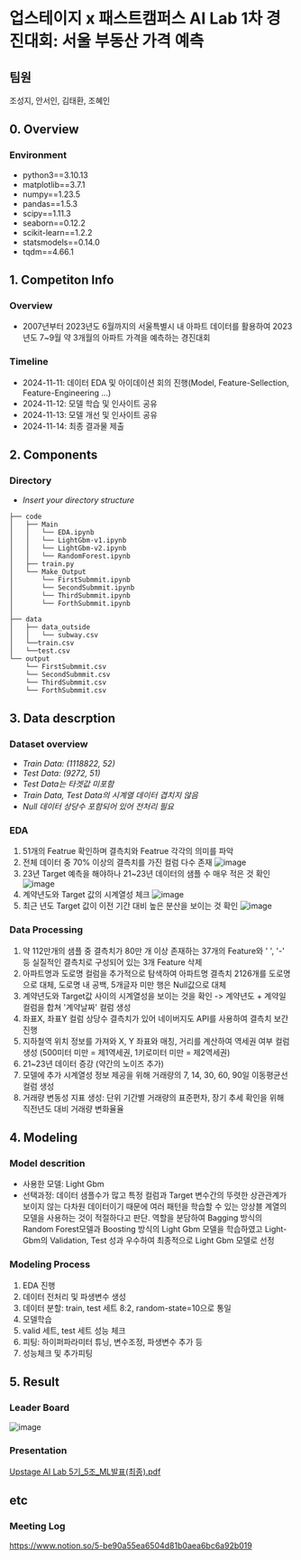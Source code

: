 # 업스테이지 x 패스트캠퍼스 AI Lab 1차 경진대회: 서울 부동산 가격 예측
## 팀원
조성지, 안서인, 김태환, 조혜인

## 0. Overview

### Environment
- python3==3.10.13
- matplotlib==3.7.1
- numpy==1.23.5
- pandas==1.5.3
- scipy==1.11.3
- seaborn==0.12.2
- scikit-learn==1.2.2
- statsmodels==0.14.0
- tqdm==4.66.1

## 1. Competiton Info

### Overview

- 2007년부터 2023년도 6월까지의 서울특별시 내 아파트 데이터를 활용하여 2023년도 7~9월 약 3개월의 아파트 가격을 예측하는 경진대회
### Timeline
- 2024-11-11: 데이터 EDA 및 아이데이션 회의 진행(Model, Feature-Sellection, Feature-Engineering ...)
- 2024-11-12: 모델 학습 및 인사이트 공유
- 2024-11-13: 모델 개선 및 인사이트 공유
- 2024-11-14: 최종 결과물 제출

## 2. Components

### Directory

- _Insert your directory structure_

```
├── code
│   ├── Main
│   │   └── EDA.ipynb
│   │   └── LightGbm-v1.ipynb
│   │   └── LightGbm-v2.ipynb
│   │   └── RandomForest.ipynb
│   ├── train.py
│   └── Make_Output
│       └── FirstSubmmit.ipynb
│       └── SecondSubmmit.ipynb
│       └── ThirdSubmmit.ipynb
│       └── ForthSubmmit.ipynb
│
├── data
│   ├── data_outside
│   │   └── subway.csv
│   └──train.csv
│   └──test.csv
└── output
    └── FirstSubmmit.csv
    └── SecondSubmmit.csv
    └── ThirdSubmmit.csv
    └── ForthSubmmit.csv
```

## 3. Data descrption
### Dataset overview
- _Train Data: (1118822, 52)_
- _Test Data: (9272, 51)_
- _Test Data는 타겟값 미포함_
- _Train Data, Test Data의 시계열 데이터 겹치지 않음_
- _Null 데이터 상당수 포함되어 있어 전처리 필요_

### EDA
1. 51개의 Featrue 확인하며 결측치와 Featrue 각각의 의미를 파악
2. 전체 데이터 중 70% 이상의 결측치를 가진 컬럼 다수 존재
   ![image](https://github.com/user-attachments/assets/c1d82804-b401-40d5-aea3-4ed824a79276)
3. 23년 Target 예측을 해야하나 21~23년 데이터의 샘플 수 매우 적은 것 확인
   ![image](https://github.com/user-attachments/assets/e5c969c3-7e26-47f3-9ff0-07a333ce1b2c)
4. 계약년도와 Target 값의 시계열성 체크
   ![image](https://github.com/user-attachments/assets/cef5a739-c077-4793-b510-a77ed7b0e492)
5. 최근 년도 Target 값이 이전 기간 대비 높은 분산을 보이는 것 확인
   ![image](https://github.com/user-attachments/assets/ba35ebf6-0631-448f-aae5-7fa446e81220)



### Data Processing
1. 약 112만개의 샘플 중 결측치가 80만 개 이상 존재하는 37개의 Feature와 ' ', '-' 등 실질적인 결측치로 구성되어 있는 3개 Feature 삭제
2. 아파트명과 도로명 컬럼을 추가적으로 탐색하여 아파트명 결측치 2126개를 도로명으로 대체, 도로명 내 공백, 5개글자 미만 행은 Null값으로 대체
3. 계약년도와 Target값 사이의 시계열성을 보이는 것을 확인 -> 계약년도 + 계약일 컬럼을 합쳐 '계약날짜' 컬럼 생성
4. 좌표X, 좌표Y 컬럼 상당수 결측치가 있어 네이버지도 API를 사용하여 결측치 보간 진행
5. 지하철역 위치 정보를 가져와 X, Y 좌표와 매칭, 거리를 계산하여 역세권 여부 컬럼 생성 (500미터 미만 = 제1역세권, 1키로미터 미만 = 제2역세권)
6. 21~23년 데이터 증강 (약간의 노이즈 추가) 
7. 모델에 추가 시계열성 정보 제공을 위해 거래량의 7, 14, 30, 60, 90일 이동평균선 컬럼 생성
8. 거래량 변동성 지표 생성: 단위 기간별 거래량의 표준편차, 장기 추세 확인을 위해 직전년도 대비 거래량 변화율율

## 4. Modeling
### Model descrition

- 사용한 모델: Light Gbm
- 선택과정: 데이터 샘플수가 많고 특정 컬럼과 Target 변수간의 뚜렷한 상관관계가 보이지 않는 다차원 데이터이기 때문에 여러 패턴을 학습할 수 있는 앙상블 계열의 모델을 사용하는 것이 적절하다고 판단. 역할을 분담하여 Bagging 방식의 Random Forest모델과 Boosting 방식의 Light Gbm 모델을 학습하였고 Light-Gbm의 Validation, Test 성과 우수하여 최종적으로 Light Gbm 모델로 선정

### Modeling Process

1. EDA 진행
2. 데이터 전처리 및 파생변수 생성
3. 데이터 분할: train, test 세트 8:2,  random-state=10으로 통일
4. 모델학습
5. valid 세트, test 세트 성능 체크
6. 피팅: 하이퍼파라미터 튜닝, 변수조정, 파생변수 추가 등
7. 성능체크 및 추가피팅

## 5. Result
### Leader Board

![image](https://github.com/user-attachments/assets/3bd0d654-e8ce-4949-b976-ca9a2702bd89)


### Presentation

[Upstage AI Lab 5기_5조_ML발표(최종).pdf](https://github.com/user-attachments/files/17770181/Upstage.AI.Lab.5._5._ML.pdf)


## etc

### Meeting Log
https://www.notion.so/5-be90a55ea6504d81b0aea6bc6a92b019
